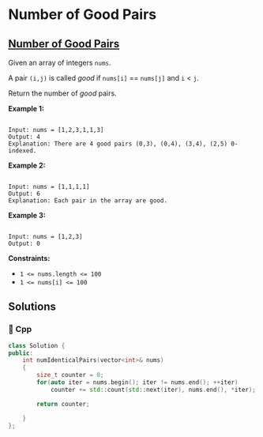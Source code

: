 # Number of Good Pairs

## [Number of Good Pairs](https://leetcode.com/problems/number-of-good-pairs)

Given an array of integers `nums`.

A pair `(i,j)` is called _good_ if `nums[i]` == `nums[j]` and `i` &lt; `j`.

Return the number of _good_ pairs.

**Example 1:**

```text

Input: nums = [1,2,3,1,1,3]
Output: 4
Explanation: There are 4 good pairs (0,3), (0,4), (3,4), (2,5) 0-indexed.
```

**Example 2:**

```text

Input: nums = [1,1,1,1]
Output: 6
Explanation: Each pair in the array are good.
```

**Example 3:**

```text

Input: nums = [1,2,3]
Output: 0
```

**Constraints:**

* `1 <= nums.length <= 100`
* `1 <= nums[i] <= 100`

## Solutions

### 🧠 Cpp

```cpp
class Solution {
public:
    int numIdenticalPairs(vector<int>& nums)
    {
        size_t counter = 0;
        for(auto iter = nums.begin(); iter != nums.end(); ++iter)
            counter += std::count(std::next(iter), nums.end(), *iter);

        return counter;

    }
};
```

